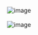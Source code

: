 ![image](https://user-images.githubusercontent.com/81418010/231068960-ed77f2fc-1f5e-40a7-90b9-a9daf92041b7.png)
<br><br>
![image](https://user-images.githubusercontent.com/81418010/231098664-d66fb245-c131-4c97-a5c3-a00824a369c4.png)
